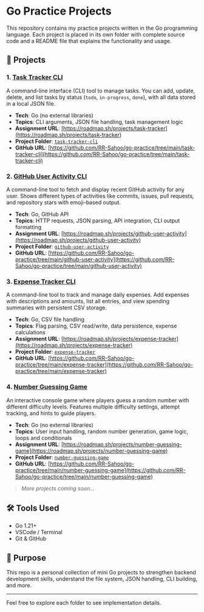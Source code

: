 # Go Practice Projects

This repository contains my practice projects written in the Go programming language. Each project is placed in its own folder with complete source code and a README file that explains the functionality and usage.

## 📁 Projects

### 1. [Task Tracker CLI](./task-tracker-cli)

A command-line interface (CLI) tool to manage tasks. You can add, update, delete, and list tasks by status (`todo`, `in-progress`, `done`), with all data stored in a local JSON file.

- **Tech**: Go (no external libraries)
- **Topics**: CLI arguments, JSON file handling, task management logic
- **Assignment URL**: [https://roadmap.sh/projects/task-tracker](https://roadmap.sh/projects/task-tracker)
- **Project Folder**: [`task-tracker-cli`](./task-tracker-cli)
- **GitHub URL**: [https://github.com/RR-Sahoo/go-practice/tree/main/task-tracker-cli](https://github.com/RR-Sahoo/go-practice/tree/main/task-tracker-cli)

### 2. [GitHub User Activity CLI](./github-user-activity)

A command-line tool to fetch and display recent GitHub activity for any user. Shows different types of activities like commits, issues, pull requests, and repository stars with emoji-based output.

- **Tech**: Go, GitHub API
- **Topics**: HTTP requests, JSON parsing, API integration, CLI output formatting
- **Assignment URL**: [https://roadmap.sh/projects/github-user-activity](https://roadmap.sh/projects/github-user-activity)
- **Project Folder**: [`github-user-activity`](./github-user-activity)
- **GitHub URL**: [https://github.com/RR-Sahoo/go-practice/tree/main/github-user-activity](https://github.com/RR-Sahoo/go-practice/tree/main/github-user-activity)

### 3. [Expense Tracker CLI](./expense-tracker)

A command-line tool to track and manage daily expenses. Add expenses with descriptions and amounts, list all entries, and view spending summaries with persistent CSV storage.

- **Tech**: Go, CSV file handling
- **Topics**: Flag parsing, CSV read/write, data persistence, expense calculations
- **Assignment URL**: [https://roadmap.sh/projects/expense-tracker](https://roadmap.sh/projects/expense-tracker)
- **Project Folder**: [`expense-tracker`](./expense-tracker)
- **GitHub URL**: [https://github.com/RR-Sahoo/go-practice/tree/main/expense-tracker](https://github.com/RR-Sahoo/go-practice/tree/main/expense-tracker)

### 4. [Number Guessing Game](./number-guessing-game)

An interactive console game where players guess a random number with different difficulty levels. Features multiple difficulty settings, attempt tracking, and hints to guide players.

- **Tech**: Go (no external libraries)
- **Topics**: User input handling, random number generation, game logic, loops and conditionals
- **Assignment URL**: [https://roadmap.sh/projects/number-guessing-game](https://roadmap.sh/projects/number-guessing-game)
- **Project Folder**: [`number-guessing-game`](./number-guessing-game)
- **GitHub URL**: [https://github.com/RR-Sahoo/go-practice/tree/main/number-guessing-game](https://github.com/RR-Sahoo/go-practice/tree/main/number-guessing-game)

> _More projects coming soon..._

## 🛠️ Tools Used

- Go 1.21+
- VSCode / Terminal
- Git & GitHub

## 📌 Purpose

This repo is a personal collection of mini Go projects to strengthen backend development skills, understand the file system, JSON handling, CLI building, and more.

---

Feel free to explore each folder to see implementation details.

